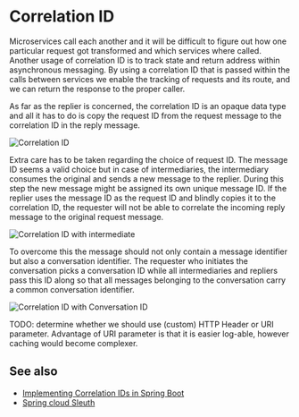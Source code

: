 # Correlation ID

Microservices call each another and it will be difficult to figure out how one particular request got transformed and which services where called. Another usage of correlation ID is to track state and return address within asynchronous messaging. By using a correlation ID that is passed within the calls between services we enable the tracking of requests and its route, and we can return the response to the proper caller.

As far as the replier is concerned, the correlation ID is an opaque data type and all it has to do is copy the request ID from the request message to the correlation ID in the reply message.

![Correlation ID](images/correlationID.png)

Extra care has to be taken regarding the choice of request ID. The message ID seems a valid choice but in case of intermediaries, the intermediary consumes the original and sends a new message to the replier. During this step the new message might be assigned its own unique message ID. If the replier uses the message ID as the request ID and blindly copies it to the correlation ID, the requester will not be able to correlate the incoming reply message to the original request message.

![Correlation ID with intermediate](images/correlationID-with-intermediate.png)

To overcome this the message should not only contain a message identifier but also a conversation identifier. The requester who initiates the conversation picks a conversation ID while all intermediaries and repliers pass this ID along so that all messages belonging to the conversation carry a common conversation identifier.

![Correlation ID with Conversation ID](images/correlationID-with-conversationID.png)

TODO: determine whether we should use (custom) HTTP Header or URI parameter. Advantage of URI parameter is that it is easier log-able, however caching would become complexer.


## See also

* [Implementing Correlation IDs in Spring Boot](http://java.dzone.com/articles/implementing-correlation-ids-0)
* [Spring cloud Sleuth](https://cloud.spring.io/spring-cloud-sleuth/)